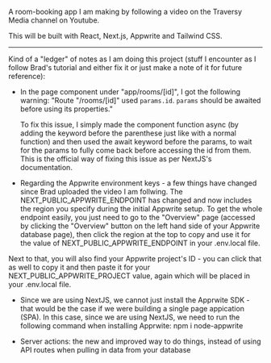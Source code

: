 A room-booking app I am making by following a video on the Traversy Media channel on Youtube.

This will be built with React, Next.js, Appwrite and Tailwind CSS.

---

Kind of a "ledger" of notes as I am doing this project (stuff I encounter as I follow Brad's tutorial and either fix it or just make a note of it for future reference):

- In the page component under "app/rooms/[id]", I got the following warning:
  "Route "/rooms/[id]" used `params.id`. `params` should be awaited before using its properties."

  To fix this issue, I simply made the component function async (by adding the keyword before the parenthese just like with a normal function) and then used the await keyword before the params, to wait for the params to fully come back before accessing the id from them. This is the official way of fixing this issue as per NextJS's documentation.

- Regarding the Appwrite environment keys - a few things have changed since Brad uploaded the video I am follwing. The NEXT_PUBLIC_APPWRITE_ENDPOINT has changed and now includes the region you specify during the initial Appwrite setup. To get the whole endpoint easily, you just need to go to the "Overview" page (accessed by clicking the "Overview" button on the left hand side of your Appwrite database page), then click the region at the top to copy and use it for the value of NEXT_PUBLIC_APPWRITE_ENDPOINT in your .env.local file.

Next to that, you will also find your Appwrite project's ID - you can click that as well to copy it and then paste it for your NEXT_PUBLIC_APPWRITE_PROJECT value, again which will be placed in your .env.local file.

- Since we are using NextJS, we cannot just install the Apprwite SDK - that would be the case if we were building a single page appication (SPA). In this case, since we are using NextJS, we need to run the following command when installing Apprwite: npm i node-appwrite

- Server actions: the new and improved way to do things, instead of using API routes when pulling in data from your database

